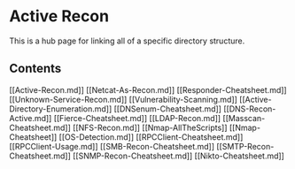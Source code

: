 # Active Recon 
This is a hub page for linking all of a specific directory structure.

## Contents

[[Active-Recon.md]]
[[Netcat-As-Recon.md]]
[[Responder-Cheatsheet.md]]
[[Unknown-Service-Recon.md]]
[[Vulnerability-Scanning.md]]
[[Active-Directory-Enumeration.md]]
[[DNSenum-Cheatsheet.md]]
[[DNS-Recon-Active.md]]
[[Fierce-Cheatsheet.md]]
[[LDAP-Recon.md]]
[[Masscan-Cheatsheet.md]]
[[NFS-Recon.md]]
[[Nmap-AllTheScripts]]
[[Nmap-Cheatsheet]]
[[OS-Detection.md]]
[[RPCClient-Cheatsheet.md]]
[[RPCClient-Usage.md]]
[[SMB-Recon-Cheatsheet.md]]
[[SMTP-Recon-Cheatsheet.md]]
[[SNMP-Recon-Cheatsheet.md]]
[[Nikto-Cheatsheet.md]]
